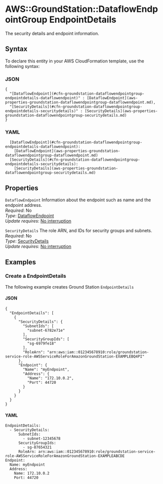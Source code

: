 # AWS::GroundStation::DataflowEndpointGroup EndpointDetails<a name="aws-properties-groundstation-dataflowendpointgroup-endpointdetails"></a>

 The security details and endpoint information\. 

## Syntax<a name="aws-properties-groundstation-dataflowendpointgroup-endpointdetails-syntax"></a>

To declare this entity in your AWS CloudFormation template, use the following syntax:

### JSON<a name="aws-properties-groundstation-dataflowendpointgroup-endpointdetails-syntax.json"></a>

```
{
  "[DataflowEndpoint](#cfn-groundstation-dataflowendpointgroup-endpointdetails-dataflowendpoint)" : [DataflowEndpoint](aws-properties-groundstation-dataflowendpointgroup-dataflowendpoint.md),
  "[SecurityDetails](#cfn-groundstation-dataflowendpointgroup-endpointdetails-securitydetails)" : [SecurityDetails](aws-properties-groundstation-dataflowendpointgroup-securitydetails.md)
}
```

### YAML<a name="aws-properties-groundstation-dataflowendpointgroup-endpointdetails-syntax.yaml"></a>

```
  [DataflowEndpoint](#cfn-groundstation-dataflowendpointgroup-endpointdetails-dataflowendpoint): 
    [DataflowEndpoint](aws-properties-groundstation-dataflowendpointgroup-dataflowendpoint.md)
  [SecurityDetails](#cfn-groundstation-dataflowendpointgroup-endpointdetails-securitydetails): 
    [SecurityDetails](aws-properties-groundstation-dataflowendpointgroup-securitydetails.md)
```

## Properties<a name="aws-properties-groundstation-dataflowendpointgroup-endpointdetails-properties"></a>

`DataflowEndpoint`  <a name="cfn-groundstation-dataflowendpointgroup-endpointdetails-dataflowendpoint"></a>
 Information about the endpoint such as name and the endpoint address\.   
*Required*: No  
*Type*: [DataflowEndpoint](aws-properties-groundstation-dataflowendpointgroup-dataflowendpoint.md)  
*Update requires*: [No interruption](https://docs.aws.amazon.com/AWSCloudFormation/latest/UserGuide/using-cfn-updating-stacks-update-behaviors.html#update-no-interrupt)

`SecurityDetails`  <a name="cfn-groundstation-dataflowendpointgroup-endpointdetails-securitydetails"></a>
 The role ARN, and IDs for security groups and subnets\.   
*Required*: No  
*Type*: [SecurityDetails](aws-properties-groundstation-dataflowendpointgroup-securitydetails.md)  
*Update requires*: [No interruption](https://docs.aws.amazon.com/AWSCloudFormation/latest/UserGuide/using-cfn-updating-stacks-update-behaviors.html#update-no-interrupt)

## Examples<a name="aws-properties-groundstation-dataflowendpointgroup-endpointdetails--examples"></a>

### Create a EndpointDetails<a name="aws-properties-groundstation-dataflowendpointgroup-endpointdetails--examples--Create_a_EndpointDetails"></a>

The following example creates Ground Station `EndpointDetails`

#### JSON<a name="aws-properties-groundstation-dataflowendpointgroup-endpointdetails--examples--Create_a_EndpointDetails--json"></a>

```
{
  "EndpointDetails": [
    {
      "SecurityDetails": {
        "SubnetIds": [
          "subnet-6782e71e"
        ],
        "SecurityGroupIds": [
          "sg-6979fe18"
        ],
        "RoleArn": "arn:aws:iam::012345678910:role/groundstation-service-role-AWSServiceRoleForAmazonGroundStation-EXAMPLEBQ4PI"
      },
      "Endpoint": {
        "Name": "myEndpoint",
        "Address": {
          "Name": "172.10.0.2",
          "Port": 44720
        }
      }
    }
  }
}
```

#### YAML<a name="aws-properties-groundstation-dataflowendpointgroup-endpointdetails--examples--Create_a_EndpointDetails--yaml"></a>

```
EndpointDetails:
  - SecurityDetails:
      SubnetIds:
        - subnet-12345678
      SecurityGroupIds:
        - sg-87654321
      RoleArn: arn:aws:iam::012345678910:role/groundstation-service-role-AWSServiceRoleForAmazonGroundStation-EXAMPLEABCDE
Endpoint:
  Name: myEndpoint
  Address:
    Name: 172.10.0.2
    Port: 44720
```